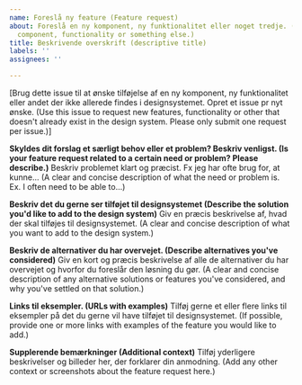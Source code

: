 ```yaml
---
name: Foreslå ny feature (Feature request)
about: Foreslå en ny komponent, ny funktionalitet eller noget tredje. (Suggest a new
  component, functionality or something else.)
title: Beskrivende overskrift (descriptive title)
labels: ''
assignees: ''

---
```


[Brug dette issue til at ønske tilføjelse af en ny komponent, ny funktionalitet eller andet der ikke allerede findes i designsystemet. Opret et issue pr nyt ønske. (Use this issue to request new features, functionality or other that doesn't already exist in the design system. Please only submit one request per issue.)]

**Skyldes dit forslag et særligt behov eller et problem? Beskriv venligst. (Is your feature request related to a certain need or problem? Please describe.)**
Beskriv problemet klart og præcist. Fx jeg har ofte brug for, at kunne... (A clear and concise description of what the need or problem is. Ex. I often need to be able to...)

**Beskriv det du gerne ser tilføjet til designsystemet (Describe the solution you'd like to add to the design system)**
Giv en præcis beskrivelse af, hvad der skal tilføjes til designsystemet. (A clear and concise description of what you want to add to the design system.)

**Beskriv de alternativer du har overvejet. (Describe alternatives you've considered)**
Giv en kort og præcis beskrivelse af alle de alternativer du har overvejet og hvorfor du foreslår den løsning du gør. (A clear and concise description of any alternative solutions or features you've considered, and why you've settled on that solution.)

**Links til eksempler. (URLs with examples)**
Tilføj gerne et eller flere links til eksempler på det du gerne vil have tilføjet til designsystemet. (If possible, provide one or more links with examples of the feature you would like to add.)

**Supplerende bemærkninger (Additional context)**
Tilføj yderligere beskrivelser og billeder her, der forklarer din anmodning. (Add any other context or screenshots about the feature request here.)
